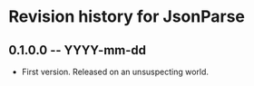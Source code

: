 # Revision history for JsonParse

## 0.1.0.0 -- YYYY-mm-dd

* First version. Released on an unsuspecting world.
